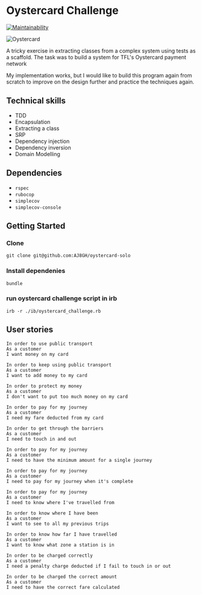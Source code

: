 # Oystercard Challenge

[![Maintainability](https://api.codeclimate.com/v1/badges/2db4bbc21808878bc42d/maintainability)](https://codeclimate.com/github/AJ8GH/oystercard-solo/maintainability)

![Oystercard](https://designandbuilduk.net/wp-content/uploads/2018/07/611.jpg)

A tricky exercise in extracting classes from a complex system using tests as a scaffold. The task was to build a system for TFL's Oystercard payment network

My implementation works, but I would like to build this program again from scratch to improve on the design further and practice the techniques again.

## Technical skills

- TDD
- Encapsulation
- Extracting a class
- SRP
- Dependency injection
- Dependency inversion
- Domain Modelling

## Dependencies

- `rspec`
- `rubocop`
- `simplecov`
- `simplecov-console`

## Getting Started

### Clone

```shell
git clone git@github.com:AJ8GH/oystercard-solo
```

### Install dependenies

```shell
bundle
```

### run oystercard challenge script in irb

```shell
irb -r ./ib/oystercard_challenge.rb
```

## User stories

```
In order to use public transport
As a customer
I want money on my card

In order to keep using public transport
As a customer
I want to add money to my card

In order to protect my money
As a customer
I don't want to put too much money on my card

In order to pay for my journey
As a customer
I need my fare deducted from my card

In order to get through the barriers
As a customer
I need to touch in and out

In order to pay for my journey
As a customer
I need to have the minimum amount for a single journey

In order to pay for my journey
As a customer
I need to pay for my journey when it's complete

In order to pay for my journey
As a customer
I need to know where I've travelled from

In order to know where I have been
As a customer
I want to see to all my previous trips

In order to know how far I have travelled
As a customer
I want to know what zone a station is in

In order to be charged correctly
As a customer
I need a penalty charge deducted if I fail to touch in or out

In order to be charged the correct amount
As a customer
I need to have the correct fare calculated
```
